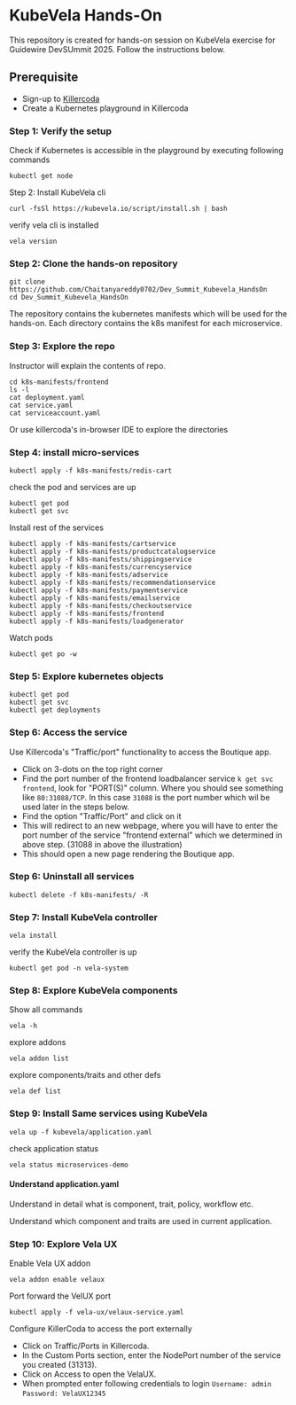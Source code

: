 # KubeVela Hands-On

This repository is created for hands-on session on KubeVela exercise for Guidewire DevSUmmit 2025. Follow the instructions below.

## Prerequisite

- Sign-up to [Killercoda](https://killercoda.com/)
- Create a Kubernetes playground in Killercoda

### Step 1: Verify the setup

Check if Kubernetes is accessible in the playground by executing following commands

    kubectl get node

Step 2: Install KubeVela cli

    curl -fsSl https://kubevela.io/script/install.sh | bash

verify vela cli is installed

    vela version

### Step 2: Clone the hands-on repository

    git clone https://github.com/Chaitanyareddy0702/Dev_Summit_Kubevela_HandsOn
    cd Dev_Summit_Kubevela_HandsOn

The repository contains the kubernetes manifests which will be used for the hands-on.
Each directory contains the k8s manifest for each microservice.


### Step 3: Explore the repo

Instructor will explain the contents of repo.

    cd k8s-manifests/frontend
    ls -l
    cat deployment.yaml
    cat service.yaml
    cat serviceaccount.yaml

Or use killercoda's in-browser IDE to explore the directories

### Step 4: install micro-services

    kubectl apply -f k8s-manifests/redis-cart

check the pod and services are up

    kubectl get pod
    kubectl get svc

Install rest of the services

    kubectl apply -f k8s-manifests/cartservice
    kubectl apply -f k8s-manifests/productcatalogservice
    kubectl apply -f k8s-manifests/shippingservice
    kubectl apply -f k8s-manifests/currencyservice
    kubectl apply -f k8s-manifests/adservice
    kubectl apply -f k8s-manifests/recommendationservice
    kubectl apply -f k8s-manifests/paymentservice
    kubectl apply -f k8s-manifests/emailservice
    kubectl apply -f k8s-manifests/checkoutservice
    kubectl apply -f k8s-manifests/frontend
    kubectl apply -f k8s-manifests/loadgenerator

Watch pods

    kubectl get po -w

### Step 5: Explore kubernetes objects

    kubectl get pod
    kubectl get svc
    kubectl get deployments

### Step 6: Access the service

Use Killercoda's "Traffic/port" functionality to access the Boutique app.

-  Click on 3-dots on the top right corner
-  Find the port number of the frontend loadbalancer service `k get svc frontend`, look for "PORT(S)" column. Where you should see something like `80:31088/TCP`. In this case `31088` is the port number which wil be used later in the steps below.
-  Find the option "Traffic/Port" and click on it
-  This will redirect to an new webpage, where you will have to enter the port number of the service "frontend external" which we determined in above step. (31088 in above the illustration)
-  This should open a new page rendering the Boutique app.

### Step 6: Uninstall all services

    kubectl delete -f k8s-manifests/ -R

### Step 7: Install KubeVela controller

    vela install

verify the KubeVela controller is up

    kubectl get pod -n vela-system

### Step 8: Explore KubeVela components

Show all commands

    vela -h

explore addons

    vela addon list

explore components/traits and other defs

    vela def list

### Step 9: Install Same services using KubeVela

    vela up -f kubevela/application.yaml

check application status

    vela status microservices-demo

#### Understand application.yaml

Understand in detail what is component, trait, policy, workflow etc.

Understand which component and traits are used in current application.


### Step 10: Explore Vela UX

Enable Vela UX addon

    vela addon enable velaux

Port forward the VelUX port

    kubectl apply -f vela-ux/velaux-service.yaml

Configure KillerCoda to access the port externally

- Click on Traffic/Ports in Killercoda.
- In the Custom Ports section, enter the NodePort number of the service you created (31313).
- Click on Access to open the VelaUX.
- When prompted enter following credentials to login `Username: admin` `Password: VelaUX12345`